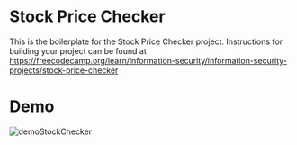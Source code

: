 # Stock Price Checker

This is the boilerplate for the Stock Price Checker project. Instructions for building your project can be found at https://freecodecamp.org/learn/information-security/information-security-projects/stock-price-checker

# Demo
![demoStockChecker](https://github.com/user-attachments/assets/503e29a7-9075-45e6-9f5a-b9583c3bca30)
